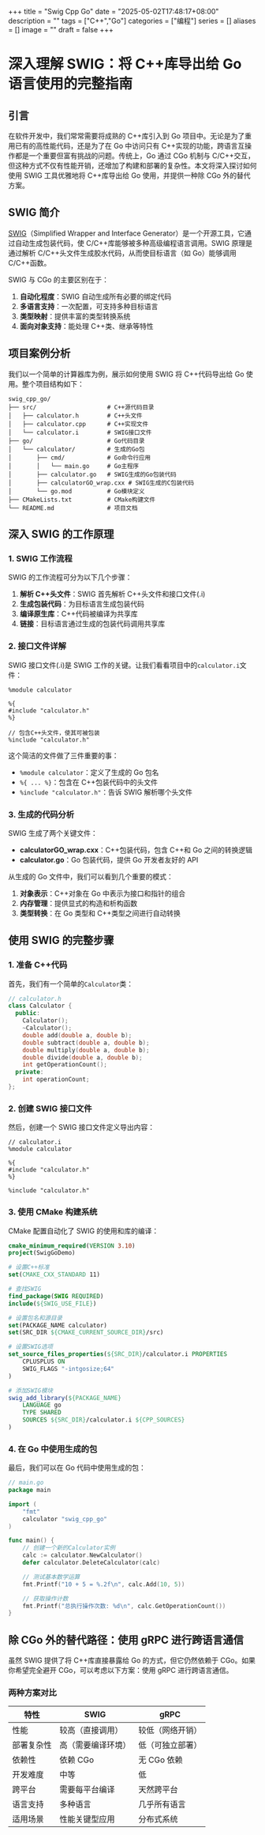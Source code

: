 +++
title = "Swig Cpp Go"
date = "2025-05-02T17:48:17+08:00"
description = ""
tags = ["C++","Go"]
categories = ["编程"]
series = []
aliases = []
image = ""
draft = false
+++

# 深入理解 SWIG：将 C++库导出给 Go 语言使用的完整指南

## 引言

在软件开发中，我们常常需要将成熟的 C++库引入到 Go 项目中。无论是为了重用已有的高性能代码，还是为了在 Go 中访问只有 C++实现的功能，跨语言互操作都是一个重要但富有挑战的问题。传统上，Go 通过 CGo 机制与 C/C++交互，但这种方式不仅有性能开销，还增加了构建和部署的复杂性。本文将深入探讨如何使用 SWIG 工具优雅地将 C++库导出给 Go 使用，并提供一种除 CGo 外的替代方案。

## SWIG 简介

[SWIG](https://www.swig.org/Doc4.0/Go.html)（Simplified Wrapper and Interface Generator）是一个开源工具，它通过自动生成包装代码，使 C/C++库能够被多种高级编程语言调用。SWIG 原理是通过解析 C/C++头文件生成胶水代码，从而使目标语言（如 Go）能够调用 C/C++函数。

SWIG 与 CGo 的主要区别在于：

1. **自动化程度**：SWIG 自动生成所有必要的绑定代码
2. **多语言支持**：一次配置，可支持多种目标语言
3. **类型映射**：提供丰富的类型转换系统
4. **面向对象支持**：能处理 C++类、继承等特性

## 项目案例分析

我们以一个简单的计算器库为例，展示如何使用 SWIG 将 C++代码导出给 Go 使用。整个项目结构如下：

```
swig_cpp_go/
├── src/                    # C++源代码目录
│   ├── calculator.h        # C++头文件
│   ├── calculator.cpp      # C++实现文件
│   └── calculator.i        # SWIG接口文件
├── go/                     # Go代码目录
│   └── calculator/         # 生成的Go包
│       ├── cmd/            # Go命令行应用
│       │   └── main.go     # Go主程序
│       ├── calculator.go   # SWIG生成的Go包装代码
│       ├── calculatorGO_wrap.cxx # SWIG生成的C包装代码
│       └── go.mod          # Go模块定义
├── CMakeLists.txt          # CMake构建文件
└── README.md               # 项目文档
```

## 深入 SWIG 的工作原理

### 1. SWIG 工作流程

SWIG 的工作流程可分为以下几个步骤：

1. **解析 C++头文件**：SWIG 首先解析 C++头文件和接口文件(.i)
2. **生成包装代码**：为目标语言生成包装代码
3. **编译原生库**：C++代码被编译为共享库
4. **链接**：目标语言通过生成的包装代码调用共享库

### 2. 接口文件详解

SWIG 接口文件(.i)是 SWIG 工作的关键。让我们看看项目中的`calculator.i`文件：

```swig
%module calculator

%{
#include "calculator.h"
%}

// 包含C++头文件，使其可被包装
%include "calculator.h"
```

这个简洁的文件做了三件重要的事：

- `%module calculator`：定义了生成的 Go 包名
- `%{ ... %}`：包含在 C++包装代码中的头文件
- `%include "calculator.h"`：告诉 SWIG 解析哪个头文件

### 3. 生成的代码分析

SWIG 生成了两个关键文件：

- **calculatorGO_wrap.cxx**：C++包装代码，包含 C++和 Go 之间的转换逻辑
- **calculator.go**：Go 包装代码，提供 Go 开发者友好的 API

从生成的 Go 文件中，我们可以看到几个重要的模式：

1. **对象表示**：C++对象在 Go 中表示为接口和指针的组合
2. **内存管理**：提供显式的构造和析构函数
3. **类型转换**：在 Go 类型和 C++类型之间进行自动转换

## 使用 SWIG 的完整步骤

### 1. 准备 C++代码

首先，我们有一个简单的`Calculator`类：

```cpp
// calculator.h
class Calculator {
  public:
    Calculator();
    ~Calculator();
    double add(double a, double b);
    double subtract(double a, double b);
    double multiply(double a, double b);
    double divide(double a, double b);
    int getOperationCount();
  private:
    int operationCount;
};
```

### 2. 创建 SWIG 接口文件

然后，创建一个 SWIG 接口文件定义导出内容：

```swig
// calculator.i
%module calculator

%{
#include "calculator.h"
%}

%include "calculator.h"
```

### 3. 使用 CMake 构建系统

CMake 配置自动化了 SWIG 的使用和库的编译：

```cmake
cmake_minimum_required(VERSION 3.10)
project(SwigGoDemo)

# 设置C++标准
set(CMAKE_CXX_STANDARD 11)

# 查找SWIG
find_package(SWIG REQUIRED)
include(${SWIG_USE_FILE})

# 设置包名和源目录
set(PACKAGE_NAME calculator)
set(SRC_DIR ${CMAKE_CURRENT_SOURCE_DIR}/src)

# 设置SWIG选项
set_source_files_properties(${SRC_DIR}/calculator.i PROPERTIES
    CPLUSPLUS ON
    SWIG_FLAGS "-intgosize;64"
)

# 添加SWIG模块
swig_add_library(${PACKAGE_NAME}
    LANGUAGE go
    TYPE SHARED
    SOURCES ${SRC_DIR}/calculator.i ${CPP_SOURCES}
)
```

### 4. 在 Go 中使用生成的包

最后，我们可以在 Go 代码中使用生成的包：

```go
// main.go
package main

import (
    "fmt"
    calculator "swig_cpp_go"
)

func main() {
    // 创建一个新的Calculator实例
    calc := calculator.NewCalculator()
    defer calculator.DeleteCalculator(calc)

    // 测试基本数学运算
    fmt.Printf("10 + 5 = %.2f\n", calc.Add(10, 5))

    // 获取操作计数
    fmt.Printf("总执行操作次数: %d\n", calc.GetOperationCount())
}
```

## 除 CGo 外的替代路径：使用 gRPC 进行跨语言通信

虽然 SWIG 提供了将 C++库直接暴露给 Go 的方式，但它仍然依赖于 CGo。如果你希望完全避开 CGo，可以考虑以下方案：使用 gRPC 进行跨语言通信。

### 两种方案对比

| 特性       | SWIG               | gRPC             |
| ---------- | ------------------ | ---------------- |
| 性能       | 较高（直接调用）   | 较低（网络开销） |
| 部署复杂性 | 高（需要编译环境） | 低（可独立部署） |
| 依赖性     | 依赖 CGo           | 无 CGo 依赖      |
| 开发难度   | 中等               | 低               |
| 跨平台     | 需要每平台编译     | 天然跨平台       |
| 语言支持   | 多种语言           | 几乎所有语言     |
| 适用场景   | 性能关键型应用     | 分布式系统       |
